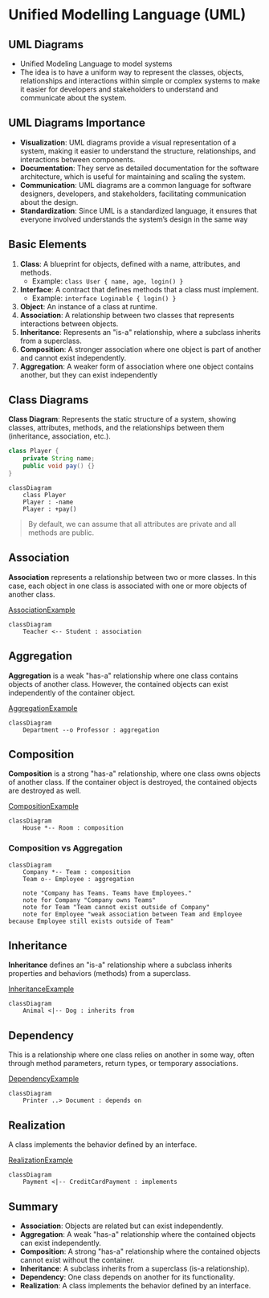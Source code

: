 # Unified Modelling Language (UML)

## UML Diagrams

* Unified Modeling Language to model systems
* The idea is to have a uniform way to represent the classes, objects, relationships and interactions within simple or complex systems to make it easier for developers and stakeholders to understand and communicate about the system.

## UML Diagrams Importance

* **Visualization**: UML diagrams provide a visual representation of a system, making it easier to understand the structure, relationships, and interactions between components.
* **Documentation**: They serve as detailed documentation for the software architecture, which is useful for maintaining and scaling the system.
* **Communication**: UML diagrams are a common language for software designers, developers, and stakeholders, facilitating communication about the design.
* **Standardization**: Since UML is a standardized language, it ensures that everyone involved understands the system’s design in the same way

## Basic Elements

1. **Class**: A blueprint for objects, defined with a name, attributes, and methods.
   * Example: `class User { name, age, login() }`
2. **Interface**: A contract that defines methods that a class must implement.
   * Example: `interface Loginable { login() }`
3. **Object**: An instance of a class at runtime.
4. **Association**: A relationship between two classes that represents interactions between objects.
5. **Inheritance**: Represents an "is-a" relationship, where a subclass inherits from a superclass.
6. **Composition**: A stronger association where one object is part of another and cannot exist independently.
7. **Aggregation**: A weaker form of association where one object contains another, but they can exist independently



## Class Diagrams

**Class Diagram**: Represents the static structure of a system, showing classes, attributes, methods, and the relationships between them (inheritance, association, etc.).

```java
class Player {
    private String name;
    public void pay() {}
}
```

```mermaid
classDiagram
    class Player
    Player : -name
    Player : +pay()
```

> By default, we can assume that all attributes are private and all methods are public.

## Association

**Association** represents a relationship between two or more classes. In this case, each object in one class is associated with one or more objects of another class.

[AssociationExample](../src/main/java/org/prateek/Basics/UML/AssociationExample.java)

```mermaid
classDiagram
    Teacher <-- Student : association
```

## Aggregation

**Aggregation** is a weak "has-a" relationship where one class contains objects of another class. However, the contained objects can exist independently of the container object. 

[AggregationExample](../src/main/java/org/prateek/Basics/UML/AggregationExample.java)

```mermaid
classDiagram
    Department --o Professor : aggregation
```

## Composition

**Composition** is a strong "has-a" relationship, where one class owns objects of another class. If the container object is destroyed, the contained objects are destroyed as well. 

[CompositionExample](../src/main/java/org/prateek/Basics/UML/CompositionExample.java)

```mermaid
classDiagram
    House *-- Room : composition
```

### Composition vs Aggregation

```mermaid
classDiagram
    Company *-- Team : composition
    Team o-- Employee : aggregation

    note "Company has Teams. Teams have Employees."
    note for Company "Company owns Teams"
    note for Team "Team cannot exist outside of Company"
    note for Employee "weak association between Team and Employee because Employee still exists outside of Team"
```

## Inheritance

**Inheritance** defines an "is-a" relationship where a subclass inherits properties and behaviors (methods) from a superclass.

[InheritanceExample](../src/main/java/org/prateek/Basics/UML/InheritanceExample.java)

```mermaid
classDiagram
    Animal <|-- Dog : inherits from
```

## Dependency

This is a relationship where one class relies on another in some way, often through method parameters, return types, or temporary associations.

[DependencyExample](../src/main/java/org/prateek/Basics/UML/DependencyExample.java)

```mermaid
classDiagram
    Printer ..> Document : depends on
```

## Realization

A class implements the behavior defined by an interface.

[RealizationExample](../src/main/java/org/prateek/Basics/UML/RealizationExample.java)

```mermaid
classDiagram
    Payment <|-- CreditCardPayment : implements
```



## Summary

* **Association**: Objects are related but can exist independently.
* **Aggregation**: A weak "has-a" relationship where the contained objects can exist independently.
* **Composition**: A strong "has-a" relationship where the contained objects cannot exist without the container.
* **Inheritance**: A subclass inherits from a superclass (is-a relationship).
* **Dependency**: One class depends on another for its functionality.
* **Realization**: A class implements the behavior defined by an interface.

